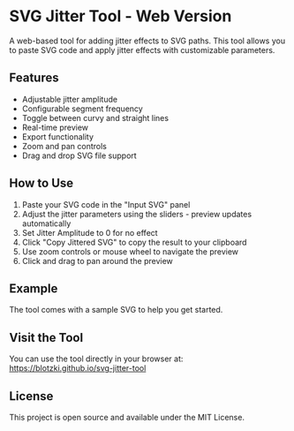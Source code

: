 # SVG Jitter Tool - Web Version

A web-based tool for adding jitter effects to SVG paths. This tool allows you to paste SVG code and apply jitter effects with customizable parameters.

## Features

- Adjustable jitter amplitude
- Configurable segment frequency
- Toggle between curvy and straight lines
- Real-time preview
- Export functionality
- Zoom and pan controls
- Drag and drop SVG file support

## How to Use

1. Paste your SVG code in the "Input SVG" panel
2. Adjust the jitter parameters using the sliders - preview updates automatically
3. Set Jitter Amplitude to 0 for no effect
4. Click "Copy Jittered SVG" to copy the result to your clipboard
5. Use zoom controls or mouse wheel to navigate the preview
6. Click and drag to pan around the preview

## Example

The tool comes with a sample SVG to help you get started.

## Visit the Tool

You can use the tool directly in your browser at: https://blotzki.github.io/svg-jitter-tool

## License

This project is open source and available under the MIT License.